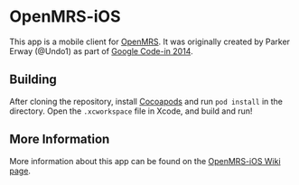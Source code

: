 OpenMRS-iOS
===========

This app is a mobile client for [OpenMRS](http://openmrs.org/). It was originally created by Parker Erway (@Undo1) as part of [Google Code-in 2014](https://issues.openmrs.org/browse/GCI-18).

Building
-------

After cloning the repository, install [Cocoapods](http://cocoapods.org/) and run `pod install` in the directory. Open the `.xcworkspace` file in Xcode, and build and run!

More Information
----------------

More information about this app can be found on the [OpenMRS-iOS Wiki page](https://wiki.openmrs.org/display/docs/OpenMRS+iOS+Client).
